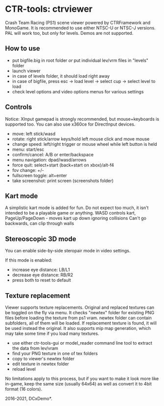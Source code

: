 # CTR-tools: ctrviewer
Crash Team Racing (PS1) scene viewer powered by CTRFramework and MonoGame.
It is recommended to use either NTSC-U or NTSC-J versions. PAL will work too, but only for levels.
Demos are not supported.

## How to use
- put bigfile.big in root folder *or* put individual lev/vrm files in "levels" folder
- launch viewer
- in case of levels folder, it should load right away
- in case of bigfile, press esc -> load level -> select cup -> select level to load
- check level options and video options menus for various settings

## Controls
Notice: XInput gamepad is strongly recommended, but mouse+keyboards is supported too.
You can also use x360ce for DirectInput devices.

* move: left stick/wasd
* rotate: right stick/arrow keys/hold left mouse click and move mouse
* change speed: left/right trigger or mouse wheel while left button is held
* menu: start/esc
* confirm/cancel: A/B or enter/backspace
* menu navigation: dpad/wasd/arrows
* force quit: select+start (back+start on xbox)/alt-f4
* fov change: +/-
* fullscreen toggle: alt+enter
* take screenshot: print screen (screenshots folder)

## Kart mode
A simplistic kart mode is added for fun. Do not expect too much, it isn't intended to be a playable game or anything.
WASD controls kart, PageUp/PageDown - moves kart up down ignoring collisions
Can't go backwards, can clip through walls

## Stereoscopic 3D mode
You can enable side-by-side steropair mode in video settings.

If this mode is enabled:
* increase eye distance: LB/L1
* decrease eye distance: RB/R2
* press both to reset to default

## Texture replacement
Viewer supports texture replacements. Original and replaced textures can be toggled on the fly via menu.
It checks "newtex" folder for existing PNG files before loading the texture from ps1 vram. newtex folder can contain subfolders, all of them will be loaded.
If replacement texture is found, it will be used instead the original. It also supports mip map generation, which may take some time if you load many textures.

- use either ctr-tools-gui or model_reader command line tool to extract the data from lev/vram
- find your PNG texture in one of tex folders
- copy to viewer's newtex folder
- edit texture in newtex folder
- reload level

No limitations apply to this process, but if you want to make it look more like in-game, keep the same size (usually 64x64) as well as convert it to 4bit format (16 colors).


2016-2021, DCxDemo*.